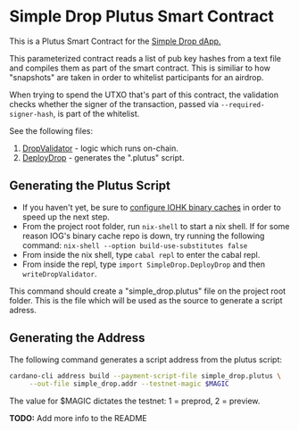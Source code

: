 # Simple Drop Plutus Smart Contract

This is a Plutus Smart Contract for the [Simple Drop dApp.](https://github.com/wowica/simple_drop)

This parameterized contract reads a list of pub key hashes from a text file and compiles them as part of the smart contract. This is similiar to how "snapshots" are taken in order to whitelist participants for an airdrop.

When trying to spend the UTXO that's part of this contract, the validation checks whether the signer of the transaction, passed via `--required-signer-hash`, is part of the whitelist.

See the following files:

1. [DropValidator](src/SimpleDrop/DropValidator.hs) - logic which runs on-chain.  
2. [DeployDrop](src/SimpleDrop/DeployDrop.hs) - generates the ".plutus" script.


## Generating the Plutus Script

* If you haven't yet, be sure to [configure IOHK binary caches](https://github.com/input-output-hk/plutus-apps#iohk-binary-cache) in order to speed up the next step.
* From the project root folder, run `nix-shell` to start a nix shell. If for some reason IOG's binary cache repo is down, try running the following command:
     `nix-shell --option build-use-substitutes false`
* From inside the nix shell, type `cabal repl` to enter the cabal repl.
* From inside the repl, type `import SimpleDrop.DeployDrop` and then `writeDropValidator`.

This command should create a "simple_drop.plutus" file on the project root folder. 
This is the file which will be used as the source to generate a script adress.

## Generating the Address

The following command generates a script address from the plutus script:

```bash
cardano-cli address build --payment-script-file simple_drop.plutus \
     --out-file simple_drop.addr --testnet-magic $MAGIC
```

The value for $MAGIC dictates the testnet: 1 = preprod, 2 = preview.

**TODO:** Add more info to the README

